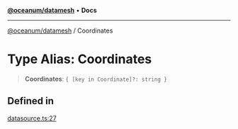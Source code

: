 [**@oceanum/datamesh**](../README.md) • **Docs**

***

[@oceanum/datamesh](../README.md) / Coordinates

# Type Alias: Coordinates

> **Coordinates**: `{ [key in Coordinate]?: string }`

## Defined in

[datasource.ts:27](https://github.com/oceanum-io/oceanum-js/blob/2a3d0b3c7de398029b2a7ac8bdc8bdd7f540f7d6/packages/datamesh/src/lib/datasource.ts#L27)
